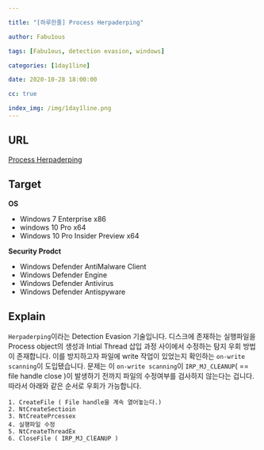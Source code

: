 ```yaml
---

title: "[하루한줄] Process Herpaderping"

author: Fabu1ous

tags: [Fabu1ous, detection evasion, windows]

categories: [1day1line]

date: 2020-10-28 18:00:00

cc: true

index_img: /img/1day1line.png
---
```




## URL

[Process Herpaderping](https://jxy-s.github.io/herpaderping/)



## Target

**OS**

* Windows 7 Enterprise x86
* windows 10 Pro x64
* Windows 10 Pro Insider Preview x64



**Security Prodct**

* Windows Defender AntiMalware Client
* Windows Defender Engine
* Windows Defender Antivirus
* Windows Defender Antispyware



## Explain

`Herpaderping`이라는 Detection Evasion 기술입니다. 디스크에 존재하는 실행파일을 Process object의 생성과 Intial Thread 삽입 과정 사이에서 수정하는 탐지 우회 방법이 존재합니다. 이를 방지하고자 파일에 write 작업이 있었는지 확인하는 `on-write scanning`이 도입됐습니다. 문제는 이 `on-write scanning`이 `IRP_MJ_CLEANUP`( == file handle close )이 발생하기 전까지 파일의 수정여부를 검사하지 않는다는 겁니다. 따라서 아래와 같은 순서로 우회가 가능합니다.

```
1. CreateFile ( File handle을 계속 열어놓는다.)
2. NtCreateSectioin
3. NtCreatePrcessex
4. 실행파일 수정
5. NtCreateThreadEx
6. CloseFile ( IRP_MJ_ClEANUP )
```

